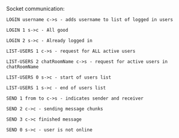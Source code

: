 Socket communication:

    LOGIN username c->s - adds username to list of logged in users
    
    LOGIN 1 s->c - All good
    
    LOGIN 2 s->c - Already logged in
    
    LIST-USERS 1 c->s - request for ALL active users
    
    LIST-USERS 2 chatRoomName c->s - request for active users in chatRoomName
    
    LIST-USERS 0 s->c - start of users list
    
    LIST-USERS 1 s->c - end of users list
    
    SEND 1 from to c->s - indicates sender and receiver
    
    SEND 2 c->c - sending message chunks
    
    SEND 3 c->c finished message
    
    SEND 0 s->c - user is not online
